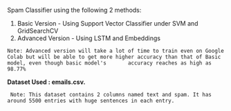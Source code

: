 Spam Classifier using the following 2 methods:

   1. Basic Version - Using Support Vector Classifier under SVM and GridSearchCV
   2. Advanced Version - Using LSTM and Embeddings
    
    Note: Advanced version will take a lot of time to train even on Google Colab but will be able to get more higher accuracy than that of Basic model, even though basic model's       accuracy reaches as high as 98.77%

  <b>Dataset Used : emails.csv. 
  </b>
  
     Note: This dataset contains 2 columns named text and spam. It has around 5500 entries with huge sentences in each entry.
  
